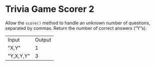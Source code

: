 # Trivia Game Scorer 2
Allow the `score()` method to handle an unknown number of questions, separated by commas. Return the number of correct answers (“Y”s). 

<table>
    <tr>
        <td>Input</td>
        <td>Output</td>
    </tr>
    <tr>
        <td>"X,Y"</td>
        <td>1</td>
    </tr>
    <tr>
        <td>"Y,X,Y,Y"</td>
        <td>3</td>
    </tr>
</table>